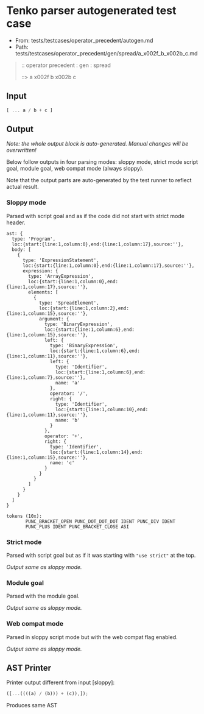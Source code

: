 # Tenko parser autogenerated test case

- From: tests/testcases/operator_precedent/autogen.md
- Path: tests/testcases/operator_precedent/gen/spread/a_x002f_b_x002b_c.md

> :: operator precedent : gen : spread
>
> ::> a x002f b x002b c

## Input


`````js
[ ... a / b + c ]
`````

## Output

_Note: the whole output block is auto-generated. Manual changes will be overwritten!_

Below follow outputs in four parsing modes: sloppy mode, strict mode script goal, module goal, web compat mode (always sloppy).

Note that the output parts are auto-generated by the test runner to reflect actual result.

### Sloppy mode

Parsed with script goal and as if the code did not start with strict mode header.

`````
ast: {
  type: 'Program',
  loc:{start:{line:1,column:0},end:{line:1,column:17},source:''},
  body: [
    {
      type: 'ExpressionStatement',
      loc:{start:{line:1,column:0},end:{line:1,column:17},source:''},
      expression: {
        type: 'ArrayExpression',
        loc:{start:{line:1,column:0},end:{line:1,column:17},source:''},
        elements: [
          {
            type: 'SpreadElement',
            loc:{start:{line:1,column:2},end:{line:1,column:15},source:''},
            argument: {
              type: 'BinaryExpression',
              loc:{start:{line:1,column:6},end:{line:1,column:15},source:''},
              left: {
                type: 'BinaryExpression',
                loc:{start:{line:1,column:6},end:{line:1,column:11},source:''},
                left: {
                  type: 'Identifier',
                  loc:{start:{line:1,column:6},end:{line:1,column:7},source:''},
                  name: 'a'
                },
                operator: '/',
                right: {
                  type: 'Identifier',
                  loc:{start:{line:1,column:10},end:{line:1,column:11},source:''},
                  name: 'b'
                }
              },
              operator: '+',
              right: {
                type: 'Identifier',
                loc:{start:{line:1,column:14},end:{line:1,column:15},source:''},
                name: 'c'
              }
            }
          }
        ]
      }
    }
  ]
}

tokens (10x):
       PUNC_BRACKET_OPEN PUNC_DOT_DOT_DOT IDENT PUNC_DIV IDENT
       PUNC_PLUS IDENT PUNC_BRACKET_CLOSE ASI
`````

### Strict mode

Parsed with script goal but as if it was starting with `"use strict"` at the top.

_Output same as sloppy mode._

### Module goal

Parsed with the module goal.

_Output same as sloppy mode._

### Web compat mode

Parsed in sloppy script mode but with the web compat flag enabled.

_Output same as sloppy mode._

## AST Printer

Printer output different from input [sloppy]:

````js
([...((((a) / (b))) + (c)),]);
````

Produces same AST
